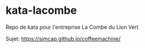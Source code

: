 # kata-lacombe

Repo de kata pour l'entreprise La Combe du Lion Vert

Sujet: https://simcap.github.io/coffeemachine/
